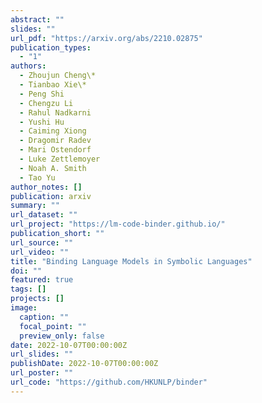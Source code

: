 ```yaml
---
abstract: ""
slides: ""
url_pdf: "https://arxiv.org/abs/2210.02875"
publication_types:
  - "1"
authors:
  - Zhoujun Cheng\*
  - Tianbao Xie\*
  - Peng Shi
  - Chengzu Li
  - Rahul Nadkarni
  - Yushi Hu
  - Caiming Xiong
  - Dragomir Radev
  - Mari Ostendorf
  - Luke Zettlemoyer
  - Noah A. Smith
  - Tao Yu
author_notes: []
publication: arxiv
summary: ""
url_dataset: ""
url_project: "https://lm-code-binder.github.io/"
publication_short: ""
url_source: ""
url_video: ""
title: "Binding Language Models in Symbolic Languages"
doi: ""
featured: true
tags: []
projects: []
image:
  caption: ""
  focal_point: ""
  preview_only: false
date: 2022-10-07T00:00:00Z
url_slides: ""
publishDate: 2022-10-07T00:00:00Z
url_poster: ""
url_code: "https://github.com/HKUNLP/binder"
---
```

